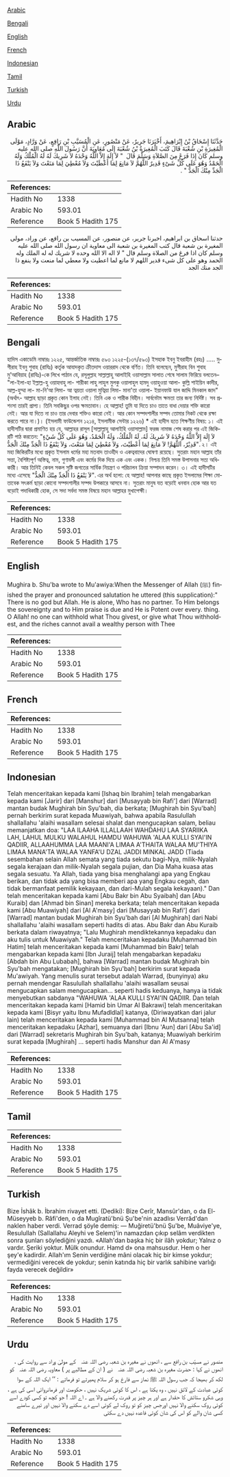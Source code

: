 [Arabic](#arabic)

[Bengali](#bengali)

[English](#english)

[French](#french)

[Indonesian](#indonesian)

[Tamil](#tamil)

[Turkish](#turkish)

[Urdu](#urdu)

## Arabic


<div dir="rtl" lang="ar" style={{fontSize:'larger',backgroundColor:'#f8f9fa',padding:20}}>
حَدَّثَنَا إِسْحَاقُ بْنُ إِبْرَاهِيمَ، أَخْبَرَنَا جَرِيرٌ، عَنْ مَنْصُورٍ، عَنِ الْمُسَيَّبِ بْنِ رَافِعٍ، عَنْ وَرَّادٍ، مَوْلَى الْمُغِيرَةِ بْنِ شُعْبَةَ قَالَ كَتَبَ الْمُغِيرَةُ بْنُ شُعْبَةَ إِلَى مُعَاوِيَةَ أَنَّ رَسُولَ اللَّهِ صلى الله عليه وسلم كَانَ إِذَا فَرَغَ مِنَ الصَّلاَةِ وَسَلَّمَ قَالَ ‏ "‏ لاَ إِلَهَ إِلاَّ اللَّهُ وَحْدَهُ لاَ شَرِيكَ لَهُ لَهُ الْمُلْكُ وَلَهُ الْحَمْدُ وَهُوَ عَلَى كُلِّ شَىْءٍ قَدِيرٌ اللَّهُمَّ لاَ مَانِعَ لِمَا أَعْطَيْتَ وَلاَ مُعْطِيَ لِمَا مَنَعْتَ وَلاَ يَنْفَعُ ذَا الْجَدِّ مِنْكَ الْجَدُّ ‏"‏ ‏.‏
</div>
<div style={{backgroundColor:'#f8f9fa',padding:20, marginBottom: 10}}><table> <thead> <tr> <th>References:</th> <th></th> </tr> </thead> <tbody><tr><td>Hadith No</td><td>1338</td></tr><tr><td>Arabic No</td><td>593.01</td></tr><tr><td>Reference</td><td>Book 5 Hadith 175</td></tr></tbody></table></div>


<div dir="rtl" lang="ar" style={{fontSize:'larger',backgroundColor:'#f8f9fa',padding:20}}>
حدثنا اسحاق بن ابراهيم، اخبرنا جرير، عن منصور، عن المسيب بن رافع، عن وراد، مولى المغيرة بن شعبة قال كتب المغيرة بن شعبة الى معاوية ان رسول الله صلى الله عليه وسلم كان اذا فرغ من الصلاة وسلم قال " لا اله الا الله وحده لا شريك له له الملك وله الحمد وهو على كل شىء قدير اللهم لا مانع لما اعطيت ولا معطي لما منعت ولا ينفع ذا الجد منك الجد
</div>
<div style={{backgroundColor:'#f8f9fa',padding:20, marginBottom: 10}}><table> <thead> <tr> <th>References:</th> <th></th> </tr> </thead> <tbody><tr><td>Hadith No</td><td>1338</td></tr><tr><td>Arabic No</td><td>593.01</td></tr><tr><td>Reference</td><td>Book 5 Hadith 175</td></tr></tbody></table></div>

## Bengali


<div dir="ltr" lang="bn" style={{fontSize:'larger',backgroundColor:'#f8f9fa',padding:20}}>
হাদিস একাডেমি নাম্বারঃ ১২২৫, আন্তর্জাতিক নাম্বারঃ ৫৯৩ ১২২৫-(১৩৭/৫৯৩) ইসহাক ইবনু ইবরাহীম (রহঃ) ..... মুগীরাহ ইবনু শুবাহ (রাযিঃ) কর্তৃক আযাদকৃত ক্রীতদাস ওয়াররাদ থেকে বর্ণিত। তিনি বলেছেন, মুগীরাহ বিন শুবাহ মু'আবিয়াহ (রাযিঃ)-কে লিখে পাঠান যে, রসূলুল্লাহ সাল্লাল্লাহু আলাইহি ওয়াসাল্লাম সালাত শেষে সালাম ফিরিয়ে বলতেন– "লা-ইলা-হা ইল্লাল্ল-হু ওয়াহদাহু লা- শারীকা লাহু লাহুল মুলকু ওয়ালাহুল হামদু ওয়াহুওয়া আলা- কুল্লি শাইয়িন কাদীর, আল্ল-হুম্মা লা- মা-নি’আ লিমা- আ ত্বয়তা ওয়ালা মুত্বিয়া লিমা- মানা'তা ওয়ালা- ইয়ানফাউ যাল জাদ্দি মিনকাল জাদ" (অর্থাৎ- আল্লাহ ছাড়া প্রকৃত কোন ইলাহ নেই। তিনি এক ও শারীক বিহীন। সার্বভৌম ক্ষমতা তার জন্য নির্দিষ্ট। সব প্রশংসা তারই প্রাপ্য। তিনি সবকিছুর ওপর ক্ষমতাবান। হে আল্লাহ! তুমি যা দিতে চাও তাতে বাধা দেয়ার শক্তি কারো নেই। আর যা দিতে না চাও তার দেবার শক্তিও কারো নেই। আর কোন সম্পদশালীর সম্পদ তোমার নিকট থেকে রক্ষা করতে পারে না।)। (ইসলামী ফাউন্ডেশন ১২১৪, ইসলামীক সেন্টার ১২২৬) * এই হাদীস হতে শিক্ষণীয় বিষয়: ১। এই হাদীসটির দ্বারা প্রমাণিত হয় যে, আল্লাহর রাসূল [সাল্লাল্লাহু আলাইহি ওয়াসাল্লাম] ফরজ নামাজ শেষ করার পর এই জিকিরটি পাঠ করতেন: "لاَ إِلَهَ إِلاَّ اللَّهُ وَحْدَهُ لاَ شَرِيكَ لَهُ، لَهُ الْمُلْكُ، وَلَهُ الْحَمْدُ، وَهُوَ عَلَى كُلِّ شَيْءٍ قَدِيْرٌ، اَللَّهُمَّ! لاَ مَانِعَ لِمَا أَعْطَيْتَ، وَلاَ مُعْطِيَ لِمَا مَنَعْتَ، وَلاَ يَنْفَعُ ذَا الْجَدِّ مِنْكَ الْجَدُّ". ২। এই মহা জিকিরটির মধ্যে প্রকৃত ইসলাম ধর্মের মহা মতবাদ তাওহীদ ও একত্ববাদের ঘোষণা রয়েছে। সুতরাং মহান আল্লাহ তাঁর সত্তা, বৈশিষ্ট্যপূর্ণ অস্তিত্ব, নাম, গুণাবলী এবং কর্মের দিক দিয়ে এক এবং একক। নিশ্চয় তিনি সমস্ত উপাসনার সত্য অধিকারী। আর তিনিই কেবল সকল সৃষ্টি জগতের সার্বিক নিয়ন্ত্রণ ও পরিচালন ক্রিয়া সম্পাদন করেন। ৩। এই হাদীসটির মধ্যে এসেছে "لاَ يَنْفَعُ ذَا الْجَدِّ مِنْكَ الْجَدُّ". এর অর্থ হলো: হে আল্লাহ! আপনার কাছে প্রকৃত ইসলামের শিক্ষা মোতাবেক সৎকর্ম ছাড়া কোনো সম্পদশালীর সম্পদ উপকারে আসবে না। সুতরাং মানুষ যত বড়োই ধনবান হোক আর যত বড়োই পদাধিকারী হোক, সে সদা সর্বদা সমস্ত বিষয়ে মহান আল্লাহর মুখাপেক্ষী।
</div>
<div style={{backgroundColor:'#f8f9fa',padding:20, marginBottom: 10}}><table> <thead> <tr> <th>References:</th> <th></th> </tr> </thead> <tbody><tr><td>Hadith No</td><td>1338</td></tr><tr><td>Arabic No</td><td>593.01</td></tr><tr><td>Reference</td><td>Book 5 Hadith 175</td></tr></tbody></table></div>

## English


<div dir="ltr" lang="en" style={{fontSize:'larger',backgroundColor:'#f8f9fa',padding:20}}>
Mughira b. Shu'ba wrote to Mu'awiya:When the Messenger of Allah (ﷺ) finished the prayer and pronounced salutation he uttered (this supplication):" There is no god but Allah. He is alone, Who has no partner. To Him belongs the sovereignty and to Him praise is due and He is Potent over every. thing. O Allah! no one can withhold what Thou givest, or give what Thou withholdest, and the riches cannot avail a wealthy person with Thee
</div>
<div style={{backgroundColor:'#f8f9fa',padding:20, marginBottom: 10}}><table> <thead> <tr> <th>References:</th> <th></th> </tr> </thead> <tbody><tr><td>Hadith No</td><td>1338</td></tr><tr><td>Arabic No</td><td>593.01</td></tr><tr><td>Reference</td><td>Book 5 Hadith 175</td></tr></tbody></table></div>

## French


<div dir="ltr" lang="fr" style={{fontSize:'larger',backgroundColor:'#f8f9fa',padding:20}}>

</div>
<div style={{backgroundColor:'#f8f9fa',padding:20, marginBottom: 10}}><table> <thead> <tr> <th>References:</th> <th></th> </tr> </thead> <tbody><tr><td>Hadith No</td><td>1338</td></tr><tr><td>Arabic No</td><td>593.01</td></tr><tr><td>Reference</td><td>Book 5 Hadith 175</td></tr></tbody></table></div>

## Indonesian


<div dir="ltr" lang="id" style={{fontSize:'larger',backgroundColor:'#f8f9fa',padding:20}}>
Telah menceritakan kepada kami [Ishaq bin Ibrahim] telah mengabarkan kepada kami [Jarir] dari [Manshur] dari [Musayyab bin Rafi'] dari [Warrad] mantan budak Mughirah bin Syu'bah, dia berkata; [Mughirah bin Syu'bah] pernah berkirim surat kepada Muawiyah, bahwa apabila Rasulullah shallallahu 'alaihi wasallam selesai shalat dan mengucapkan salam, beliau memanjatkan doa: "LAA ILAAHA ILLALLAAH WAHDAHU LAA SYARIIKA LAH, LAHUL MULKU WALAHUL HAMDU WAHUWA 'ALAA KULLI SYAI'IN QADIIR, ALLAAHUMMA LAA MAANI'A LIMAA A'THAITA WALAA MU'THIYA LIMAA MANA'TA WALAA YANFA'U DZAL JADDI MINKAL JADD (Tiada sesembahan selain Allah semata yang tiada sekutu bagi-Nya, milik-Nyalah segala kerajaan dan milik-Nyalah segala pujian, dan Dia Maha kuasa atas segala sesuatu. Ya Allah, tiada yang bisa menghalangi apa yang Engkau berikan, dan tidak ada yang bisa memberi apa yang Engkau cegah, dan tidak bermanfaat pemilik kekayaan, dan dari-Mulah segala kekayaan)." Dan telah menceritakan kepada kami [Abu Bakr bin Abu Syaibah] dan [Abu Kuraib] dan [Ahmad bin Sinan] mereka berkata; telah menceritakan kepada kami [Abu Muawiyah] dari [Al A'masy] dari [Musayyab bin Rafi'] dari [Warrad] mantan budak Mughirah bin Syu'bah dari [Al Mughirah] dari Nabi shallallahu 'alaihi wasallam seperti hadits di atas. Abu Bakr dan Abu Kuraib berkata dalam riwayatnya; "Lalu Mughirah mendiktekannya kepadaku dan aku tulis untuk Muawiyah." Telah menceritakan kepadaku [Muhammad bin Hatim] telah menceritakan kepada kami [Muhammad bin Bakr] telah mengabarkan kepada kami [Ibn Juraij] telah mengabarkan kepadaku [Abdah bin Abu Lubabah], bahwa [Warrad] mantan budak Mughirah bin Syu'bah mengatakan; [Mughirah bin Syu'bah] berkirim surat kepada Mu'awiyah. Yang menulis surat tersebut adalah Warrad, (bunyinya) aku pernah mendengar Rasulullah shallallahu 'alaihi wasallam seusai mengucapkan salam mengucapkan… seperti hadis keduanya, hanya ia tidak menyebutkan sabdanya "WAHUWA 'ALAA KULLI SYAI'IN QADIIR. Dan telah menceritakan kepada kami [Hamid bin Umar Al Bakrawi] telah menceritakan kepada kami [Bisyr yaitu Ibnu Mufadldlal] katanya, (Diriwayatkan dari jalur lain) telah menceritakan kepada kami [Muhammad bin Al Mutsanna] telah menceritakan kepadaku [Azhar], semuanya dari [Ibnu 'Aun] dari [Abu Sa'id] dari [Warrad] sekretaris Mughirah bin Syu'bah, katanya; Muawiyah berkirim surat kepada [Mughirah] … seperti hadis Manshur dan Al A'masy
</div>
<div style={{backgroundColor:'#f8f9fa',padding:20, marginBottom: 10}}><table> <thead> <tr> <th>References:</th> <th></th> </tr> </thead> <tbody><tr><td>Hadith No</td><td>1338</td></tr><tr><td>Arabic No</td><td>593.01</td></tr><tr><td>Reference</td><td>Book 5 Hadith 175</td></tr></tbody></table></div>

## Tamil


<div dir="ltr" lang="ta" style={{fontSize:'larger',backgroundColor:'#f8f9fa',padding:20}}>

</div>
<div style={{backgroundColor:'#f8f9fa',padding:20, marginBottom: 10}}><table> <thead> <tr> <th>References:</th> <th></th> </tr> </thead> <tbody><tr><td>Hadith No</td><td>1338</td></tr><tr><td>Arabic No</td><td>593.01</td></tr><tr><td>Reference</td><td>Book 5 Hadith 175</td></tr></tbody></table></div>

## Turkish


<div dir="ltr" lang="tr" style={{fontSize:'larger',backgroundColor:'#f8f9fa',padding:20}}>
Bize İshâk b. İbrahim rivayet etti. (Dediki): Bize Cerîr, Mansûr'dan, o da El-Müseyyeb b. Râfi'den, o da Mugîratü'bnü Şu'be'nin azadlısı Verrâd'dan naklen haber verdi. Verrad şöyle demiş: — Muğiretü'bnü Şu'be, Muâviye'ye, Resulullah (Sallallahu Aleyhi ve Selem)'in namazdan çıkıp selâm verdikten sonra şunları söylediğini yazdı. «Allah'dan başka hiç bir ilâh yokdur; Yalnız o vardır. Şeriki yoktur. Mülk onundur. Hamd d» ona mahsusdur. Hem o her şey'e kadirdir. Allah'ım Senin verdiğine mâni olacak hiç bir kimse yokdur; vermediğini verecek de yokdur; senin katında hiç bir varlık sahibine varlığı fayda verecek değildir»
</div>
<div style={{backgroundColor:'#f8f9fa',padding:20, marginBottom: 10}}><table> <thead> <tr> <th>References:</th> <th></th> </tr> </thead> <tbody><tr><td>Hadith No</td><td>1338</td></tr><tr><td>Arabic No</td><td>593.01</td></tr><tr><td>Reference</td><td>Book 5 Hadith 175</td></tr></tbody></table></div>

## Urdu


<div dir="rtl" lang="ur" style={{fontSize:'larger',backgroundColor:'#f8f9fa',padding:20}}>
منصور نے مسیّب بن رافع سے ، انھوں نے مغیرہ بن شعبہ ‌رضی ‌اللہ ‌عنہ ‌ ‌ کے مولیٰ وراد سے روایت کی ، انھوں نے کہا : حضرت مغیرہ بن شعبہ ‌رضی ‌اللہ ‌عنہ ‌ ‌ نے ( ان کے مطالبے پر ) معاویہ ‌رضی ‌اللہ ‌عنہ ‌ ‌ کو لکھ کر بھیجا کہ جب رسول اللہ ﷺ نماز سے فارغ ہو کر سلام پھیرتے تو فرماتے : ’’ ایک اللہ کے سوا کوئی عبادت کے لائق نہیں ، وہ یکتا ہے ، اس کا کوئی شریک نہیں ، حکومت اور فرمانروائی اسی کی ہے ، وہی شکرو ستائش کا حقدار ہے اور ہر چیز پر قدرت رکھنے والا ہے ۔ اے اللہ ! جو کچھ تو کسی کودے اسے کوئی روک سکنے والا نہیں اورجس چیز کو تو روک لے کوئی اسے دے سکنے والا نہیں اور تیرے سامنے کسی شان والے کو اس کی شان کوئی فاعدہ نہیں دے سکتی
</div>
<div style={{backgroundColor:'#f8f9fa',padding:20, marginBottom: 10}}><table> <thead> <tr> <th>References:</th> <th></th> </tr> </thead> <tbody><tr><td>Hadith No</td><td>1338</td></tr><tr><td>Arabic No</td><td>593.01</td></tr><tr><td>Reference</td><td>Book 5 Hadith 175</td></tr></tbody></table></div>